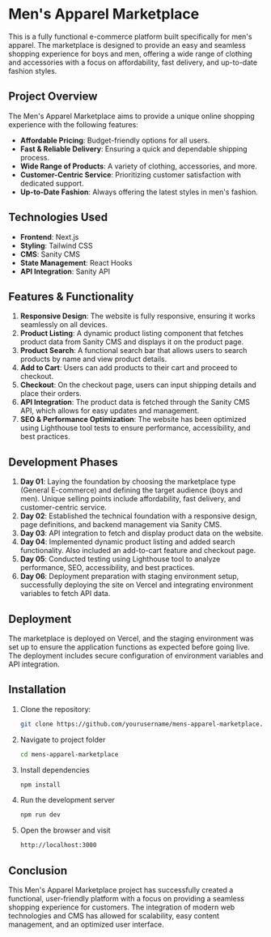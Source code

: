 # Men's Apparel Marketplace

This is a fully functional e-commerce platform built specifically for men's apparel. The marketplace is designed to provide an easy and seamless shopping experience for boys and men, offering a wide range of clothing and accessories with a focus on affordability, fast delivery, and up-to-date fashion styles.

## Project Overview

The Men's Apparel Marketplace aims to provide a unique online shopping experience with the following features:

- **Affordable Pricing**: Budget-friendly options for all users.
- **Fast & Reliable Delivery**: Ensuring a quick and dependable shipping process.
- **Wide Range of Products**: A variety of clothing, accessories, and more.
- **Customer-Centric Service**: Prioritizing customer satisfaction with dedicated support.
- **Up-to-Date Fashion**: Always offering the latest styles in men's fashion.

## Technologies Used

- **Frontend**: Next.js
- **Styling**: Tailwind CSS
- **CMS**: Sanity CMS
- **State Management**: React Hooks
- **API Integration**: Sanity API

## Features & Functionality

1. **Responsive Design**: The website is fully responsive, ensuring it works seamlessly on all devices.
2. **Product Listing**: A dynamic product listing component that fetches product data from Sanity CMS and displays it on the product page.
3. **Product Search**: A functional search bar that allows users to search products by name and view product details.
4. **Add to Cart**: Users can add products to their cart and proceed to checkout.
5. **Checkout**: On the checkout page, users can input shipping details and place their orders.
6. **API Integration**: The product data is fetched through the Sanity CMS API, which allows for easy updates and management.
7. **SEO & Performance Optimization**: The website has been optimized using Lighthouse tool tests to ensure performance, accessibility, and best practices.

## Development Phases

1. **Day 01**: Laying the foundation by choosing the marketplace type (General E-commerce) and defining the target audience (boys and men). Unique selling points include affordability, fast delivery, and customer-centric service.
2. **Day 02**: Established the technical foundation with a responsive design, page definitions, and backend management via Sanity CMS.
3. **Day 03**: API integration to fetch and display product data on the website.
4. **Day 04**: Implemented dynamic product listing and added search functionality. Also included an add-to-cart feature and checkout page.
5. **Day 05**: Conducted testing using Lighthouse tool to analyze performance, SEO, accessibility, and best practices.
6. **Day 06**: Deployment preparation with staging environment setup, successfully deploying the site on Vercel and integrating environment variables to fetch API data.

## Deployment

The marketplace is deployed on Vercel, and the staging environment was set up to ensure the application functions as expected before going live. The deployment includes secure configuration of environment variables and API integration.

## Installation

1. Clone the repository:
   ```bash
   git clone https://github.com/yourusername/mens-apparel-marketplace.git
   
2. Navigate to project folder
   ```bash
   cd mens-apparel-marketplace

3. Install dependencies
   ```bash
   npm install

4. Run the development server
   ```bash
   npm run dev

5. Open the browser and visit
   ```bash
   http://localhost:3000

## Conclusion
This Men's Apparel Marketplace project has successfully created a functional, user-friendly platform with a focus on providing a seamless shopping experience for customers. The integration of modern web technologies and CMS has allowed for scalability, easy content management, and an optimized user interface.
